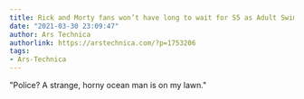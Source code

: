 ```yaml
---
title: Rick and Morty fans won’t have long to wait for S5 as Adult Swim drops trailer
date: "2021-03-30 23:09:47"
author: Ars Technica
authorlink: https://arstechnica.com/?p=1753206
tags:
- Ars-Technica
---
```

"Police? A strange, horny ocean man is on my lawn."